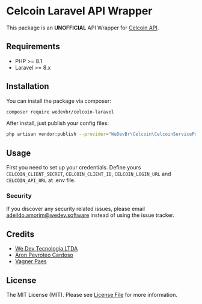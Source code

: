 # Celcoin Laravel API Wrapper

This package is an **UNOFFICIAL** API Wrapper for [Celcoin API](https://developers.celcoin.com.br/).

## Requirements

- PHP >= 8.1
- Laravel >= 8.x

## Installation

You can install the package via composer:

```bash
composer require wedevbr/celcoin-laravel
```

After install, just publish your config files:

```bash
php artisan vendor:publish --provider="WeDevBr\Celcoin\CelcoinServiceProvider"
```

## Usage

First you need to set up your credentials. Define
yours `CELCOIN_CLIENT_SECRET`, `CELCOIN_CLIENT_ID`, `CELCOIN_LOGIN_URL` and `CELCOIN_API_URL` at .env file.

### Security

If you discover any security related issues, please email adeildo.amorim@wedev.software instead of using the issue
tracker.

## Credits

- [We Dev Tecnologia LTDA](https://github.com/wedevbr)
- [Aron Peyroteo Cardoso](https://github.com/aronpc)
- [Vagner Paes](https://github.com/VagnerPaes)

## License

The MIT License (MIT). Please see [License File](LICENSE.md) for more information.
